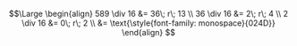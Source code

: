 $$\Large
\begin{align}
589 \div 16 &= 36\; r\; 13 \\
36 \div 16 &= 2\; r\; 4 \\
2 \div 16 &= 0\; r\; 2 \\
&= \text{\style{font-family: monospace}{024D}}
\end{align}
$$
